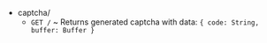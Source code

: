 - captcha/
	- ``GET /`` ~ Returns generated captcha with data: ```{ code: String, buffer: Buffer }```